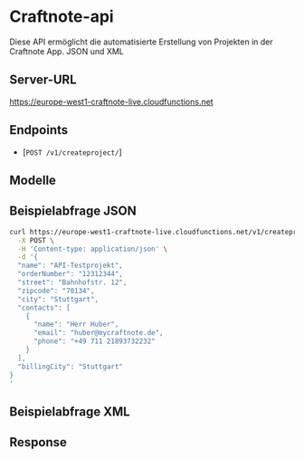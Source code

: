 # Craftnote-api

Diese API ermöglicht die automatisierte Erstellung von Projekten in der Craftnote App. JSON und XML

## Server-URL

https://europe-west1-craftnote-live.cloudfunctions.net


## Endpoints

- [`POST /v1/createproject/`]


## Modelle


## Beispielabfrage JSON

```sh
curl https://europe-west1-craftnote-live.cloudfunctions.net/v1/createproject/ \
  -X POST \
  -H 'Content-type: application/json' \
  -d '{
  "name": "API-Testprojekt",
  "orderNumber": "12312344",
  "street": "Bahnhofstr. 12",
  "zipcode": "70134",
  "city": "Stuttgart",
  "contacts": [
    {
      "name": "Herr Huber",
      "email": "huber@mycraftnote.de",
      "phone": "+49 711 21893732232"
    }
  ],
  "billingCity": "Stuttgart"
}
'
```

## Beispielabfrage XML

## Response

